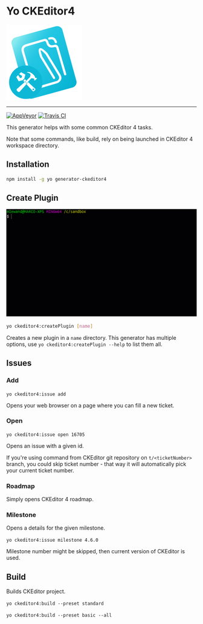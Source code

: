 # Yo CKEditor4

<img src="assets/logo-200.png" srcset="assets/logo-200.png 2x" alt="CKEditor4 generator">

---

[![AppVeyor](https://ci.appveyor.com/api/projects/status/ig85qtyidxm4hkcg?svg=true&passingText=master%20%E2%9C%93)](https://ci.appveyor.com/project/mlewand/generator-ckeditor4) [![Travis CI](https://img.shields.io/travis/mlewand/generator-ckeditor4.svg)](https://travis-ci.org/mlewand/generator-ckeditor4)

This generator helps with some common CKEditor 4 tasks.

Note that some commands, like build, rely on being launched in CKEditor 4 workspace directory.

## Installation

```bash
npm install -g yo generator-ckeditor4
```

## Create Plugin

![Create plugin generator screencast](assets/createPlugin.gif)

```bash
yo ckeditor4:createPlugin [name]
```

Creates a new plugin in a `name` directory. This generator has multiple options, use `yo ckeditor4:createPlugin --help` to list them all.

## Issues

### Add

`yo ckeditor4:issue add`

Opens your web browser on a page where you can fill a new ticket.

### Open

`yo ckeditor4:issue open 16705`

Opens an issue with a given id.

If you're using command from CKEditor git repository on `t/<ticketNumber>` branch, you could skip ticket number - that way it will automatically pick your current ticket number.

### Roadmap

Simply opens CKEditor 4 roadmap.

### Milestone

Opens a details for the given milestone.

`yo ckeditor4:issue milestone 4.6.0`

Milestone number might be skipped, then current version of CKEditor is used.

## Build

Builds CKEditor project.

`yo ckeditor4:build --preset standard`

`yo ckeditor4:build --preset basic --all`